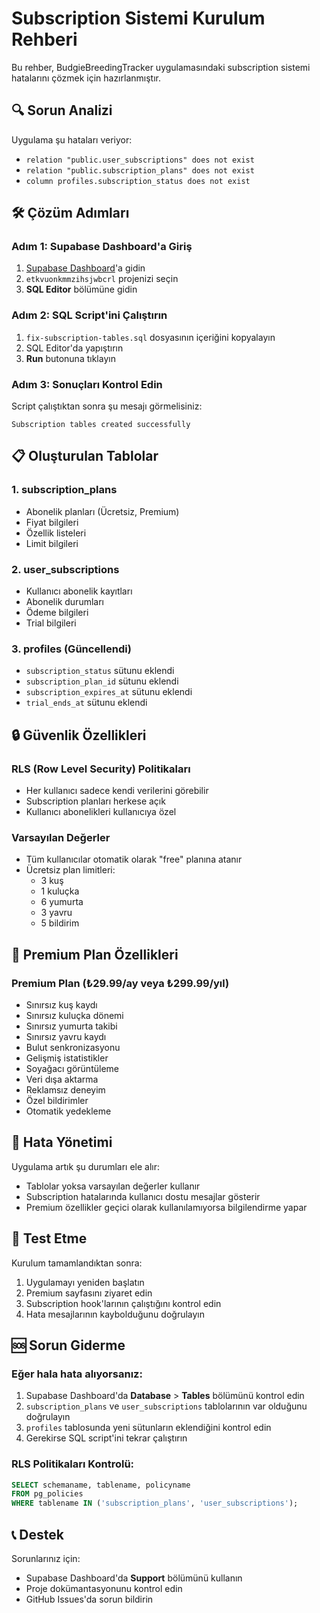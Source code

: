 # Subscription Sistemi Kurulum Rehberi

Bu rehber, BudgieBreedingTracker uygulamasındaki subscription sistemi hatalarını çözmek için hazırlanmıştır.

## 🔍 Sorun Analizi

Uygulama şu hataları veriyor:
- `relation "public.user_subscriptions" does not exist`
- `relation "public.subscription_plans" does not exist`
- `column profiles.subscription_status does not exist`

## 🛠️ Çözüm Adımları

### Adım 1: Supabase Dashboard'a Giriş
1. [Supabase Dashboard](https://supabase.com/dashboard)'a gidin
2. `etkvuonkmmzihsjwbcrl` projenizi seçin
3. **SQL Editor** bölümüne gidin

### Adım 2: SQL Script'ini Çalıştırın
1. `fix-subscription-tables.sql` dosyasının içeriğini kopyalayın
2. SQL Editor'da yapıştırın
3. **Run** butonuna tıklayın

### Adım 3: Sonuçları Kontrol Edin
Script çalıştıktan sonra şu mesajı görmelisiniz:
```
Subscription tables created successfully
```

## 📋 Oluşturulan Tablolar

### 1. subscription_plans
- Abonelik planları (Ücretsiz, Premium)
- Fiyat bilgileri
- Özellik listeleri
- Limit bilgileri

### 2. user_subscriptions
- Kullanıcı abonelik kayıtları
- Abonelik durumları
- Ödeme bilgileri
- Trial bilgileri

### 3. profiles (Güncellendi)
- `subscription_status` sütunu eklendi
- `subscription_plan_id` sütunu eklendi
- `subscription_expires_at` sütunu eklendi
- `trial_ends_at` sütunu eklendi

## 🔒 Güvenlik Özellikleri

### RLS (Row Level Security) Politikaları
- Her kullanıcı sadece kendi verilerini görebilir
- Subscription planları herkese açık
- Kullanıcı abonelikleri kullanıcıya özel

### Varsayılan Değerler
- Tüm kullanıcılar otomatik olarak "free" planına atanır
- Ücretsiz plan limitleri:
  - 3 kuş
  - 1 kuluçka
  - 6 yumurta
  - 3 yavru
  - 5 bildirim

## 🚀 Premium Plan Özellikleri

### Premium Plan (₺29.99/ay veya ₺299.99/yıl)
- Sınırsız kuş kaydı
- Sınırsız kuluçka dönemi
- Sınırsız yumurta takibi
- Sınırsız yavru kaydı
- Bulut senkronizasyonu
- Gelişmiş istatistikler
- Soyağacı görüntüleme
- Veri dışa aktarma
- Reklamsız deneyim
- Özel bildirimler
- Otomatik yedekleme

## 🔧 Hata Yönetimi

Uygulama artık şu durumları ele alır:
- Tablolar yoksa varsayılan değerler kullanır
- Subscription hatalarında kullanıcı dostu mesajlar gösterir
- Premium özellikler geçici olarak kullanılamıyorsa bilgilendirme yapar

## 📱 Test Etme

Kurulum tamamlandıktan sonra:
1. Uygulamayı yeniden başlatın
2. Premium sayfasını ziyaret edin
3. Subscription hook'larının çalıştığını kontrol edin
4. Hata mesajlarının kaybolduğunu doğrulayın

## 🆘 Sorun Giderme

### Eğer hala hata alıyorsanız:
1. Supabase Dashboard'da **Database** > **Tables** bölümünü kontrol edin
2. `subscription_plans` ve `user_subscriptions` tablolarının var olduğunu doğrulayın
3. `profiles` tablosunda yeni sütunların eklendiğini kontrol edin
4. Gerekirse SQL script'ini tekrar çalıştırın

### RLS Politikaları Kontrolü:
```sql
SELECT schemaname, tablename, policyname 
FROM pg_policies 
WHERE tablename IN ('subscription_plans', 'user_subscriptions');
```

## 📞 Destek

Sorunlarınız için:
- Supabase Dashboard'da **Support** bölümünü kullanın
- Proje dokümantasyonunu kontrol edin
- GitHub Issues'da sorun bildirin 